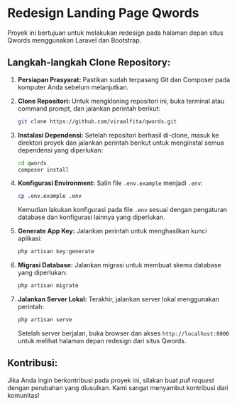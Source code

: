 # Redesign Landing Page Qwords

Proyek ini bertujuan untuk melakukan redesign pada halaman depan situs Qwords menggunakan Laravel dan Bootstrap.

## Langkah-langkah Clone Repository:

1. **Persiapan Prasyarat:**
   Pastikan sudah terpasang Git dan Composer pada komputer Anda sebelum melanjutkan.

2. **Clone Repositori:**
   Untuk mengkloning repositori ini, buka terminal atau command prompt, dan jalankan perintah berikut:

    ```bash
    git clone https://github.com/viraalfita/qwords.git
    ```

3. **Instalasi Dependensi:**
   Setelah repositori berhasil di-clone, masuk ke direktori proyek dan jalankan perintah berikut untuk menginstal semua dependensi yang diperlukan:

    ```bash
    cd qwords
    composer install
    ```

4. **Konfigurasi Environment:**
   Salin file `.env.example` menjadi `.env`:

    ```bash
    cp .env.example .env
    ```

    Kemudian lakukan konfigurasi pada file `.env` sesuai dengan pengaturan database dan konfigurasi lainnya yang diperlukan.

5. **Generate App Key:**
   Jalankan perintah untuk menghasilkan kunci aplikasi:

    ```bash
    php artisan key:generate
    ```

6. **Migrasi Database:**
   Jalankan migrasi untuk membuat skema database yang diperlukan:

    ```bash
    php artisan migrate
    ```

7. **Jalankan Server Lokal:**
   Terakhir, jalankan server lokal menggunakan perintah:

    ```bash
    php artisan serve
    ```

    Setelah server berjalan, buka browser dan akses `http://localhost:8000` untuk melihat halaman depan redesign dari situs Qwords.

## Kontribusi:

Jika Anda ingin berkontribusi pada proyek ini, silakan buat _pull request_ dengan perubahan yang diusulkan. Kami sangat menyambut kontribusi dari komunitas!
